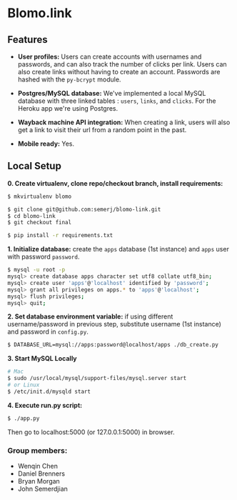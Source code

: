 # Blomo.link

## Features
* **User profiles:** Users can create accounts with usernames and passwords, and can also track the number of clicks per link. Users can also create links without having to create an account. Passwords are hashed with the `py-bcrypt` module.

* **Postgres/MySQL database:** We've implemented a local MySQL database with three linked tables : `users`, `links`, and `clicks`. For the Heroku app we're using Postgres.

* **Wayback machine API integration:** When creating a link, users will also get a link to visit their url from a random point in the past.

* **Mobile ready:** Yes.


## Local Setup

**0. Create virtualenv, clone repo/checkout branch, install requirements:**

```bash
$ mkvirtualenv blomo

$ git clone git@github.com:semerj/blomo-link.git
$ cd blomo-link
$ git checkout final

$ pip install -r requirements.txt
```

**1. Initialize database:** create the `apps` database (1st instance) and `apps` user with password `password`.

```bash
$ mysql -u root -p
mysql> create database apps character set utf8 collate utf8_bin;
mysql> create user 'apps'@'localhost' identified by 'password';
mysql> grant all privileges on apps.* to 'apps'@'localhost';
mysql> flush privileges;
mysql> quit;
```

**2. Set database environment variable:** if using different username/password in previous step, substitute username (1st instance) and password in `config.py`.

```bash
$ DATABASE_URL=mysql://apps:password@localhost/apps ./db_create.py
```

**3. Start MySQL Locally**
```bash
# Mac
$ sudo /usr/local/mysql/support-files/mysql.server start
# or Linux
$ /etc/init.d/mysqld start
```

**4. Execute run.py script:**
```bash
$ ./app.py
```
Then go to localhost:5000 (or 127.0.0.1:5000) in browser.

### Group members:
* Wenqin Chen
* Daniel Brenners
* Bryan Morgan
* John Semerdjian

